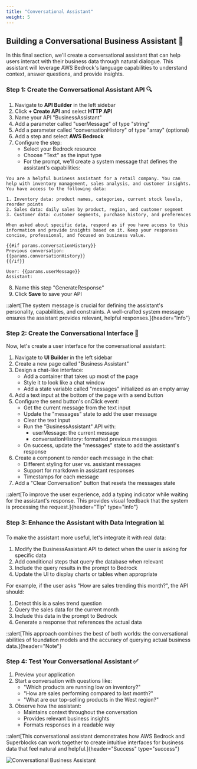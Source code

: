 ```yaml
---
title: "Conversational Assistant"
weight: 5
---
```


## Building a Conversational Business Assistant 🤖

In this final section, we'll create a conversational assistant that can help users interact with their business data through natural dialogue. This assistant will leverage AWS Bedrock's language capabilities to understand context, answer questions, and provide insights.

### Step 1: Create the Conversational Assistant API 🔍

1. Navigate to **API Builder** in the left sidebar
2. Click **+ Create API** and select **HTTP API**
3. Name your API "BusinessAssistant"
4. Add a parameter called "userMessage" of type "string"
5. Add a parameter called "conversationHistory" of type "array" (optional)
6. Add a step and select **AWS Bedrock**
7. Configure the step:
   - Select your Bedrock resource
   - Choose "Text" as the input type
   - For the prompt, we'll create a system message that defines the assistant's capabilities:

```
You are a helpful business assistant for a retail company. You can help with inventory management, sales analysis, and customer insights. You have access to the following data:

1. Inventory data: product names, categories, current stock levels, reorder points
2. Sales data: daily sales by product, region, and customer segment
3. Customer data: customer segments, purchase history, and preferences

When asked about specific data, respond as if you have access to this information and provide insights based on it. Keep your responses concise, professional, and focused on business value.

{{#if params.conversationHistory}}
Previous conversation:
{{params.conversationHistory}}
{{/if}}

User: {{params.userMessage}}
Assistant:
```

8. Name this step "GenerateResponse"
9. Click **Save** to save your API

::alert[The system message is crucial for defining the assistant's personality, capabilities, and constraints. A well-crafted system message ensures the assistant provides relevant, helpful responses.]{header="Info"}

### Step 2: Create the Conversational Interface 💬

Now, let's create a user interface for the conversational assistant:

1. Navigate to **UI Builder** in the left sidebar
2. Create a new page called "Business Assistant"
3. Design a chat-like interface:
   - Add a container that takes up most of the page
   - Style it to look like a chat window
   - Add a state variable called "messages" initialized as an empty array
4. Add a text input at the bottom of the page with a send button
5. Configure the send button's onClick event:
   - Get the current message from the text input
   - Update the "messages" state to add the user message
   - Clear the text input
   - Run the "BusinessAssistant" API with:
     - userMessage: the current message
     - conversationHistory: formatted previous messages
   - On success, update the "messages" state to add the assistant's response
6. Create a component to render each message in the chat:
   - Different styling for user vs. assistant messages
   - Support for markdown in assistant responses
   - Timestamps for each message
7. Add a "Clear Conversation" button that resets the messages state

::alert[To improve the user experience, add a typing indicator while waiting for the assistant's response. This provides visual feedback that the system is processing the request.]{header="Tip" type="info"}

### Step 3: Enhance the Assistant with Data Integration 📊

To make the assistant more useful, let's integrate it with real data:

1. Modify the BusinessAssistant API to detect when the user is asking for specific data
2. Add conditional steps that query the database when relevant
3. Include the query results in the prompt to Bedrock
4. Update the UI to display charts or tables when appropriate

For example, if the user asks "How are sales trending this month?", the API should:
1. Detect this is a sales trend question
2. Query the sales data for the current month
3. Include this data in the prompt to Bedrock
4. Generate a response that references the actual data

::alert[This approach combines the best of both worlds: the conversational abilities of foundation models and the accuracy of querying actual business data.]{header="Note"}

### Step 4: Test Your Conversational Assistant ✅

1. Preview your application
2. Start a conversation with questions like:
   - "Which products are running low on inventory?"
   - "How are sales performing compared to last month?"
   - "What are our top-selling products in the West region?"
3. Observe how the assistant:
   - Maintains context throughout the conversation
   - Provides relevant business insights
   - Formats responses in a readable way

::alert[This conversational assistant demonstrates how AWS Bedrock and Superblocks can work together to create intuitive interfaces for business data that feel natural and helpful.]{header="Success" type="success"}

![Conversational Business Assistant](/images/business-assistant.png)
